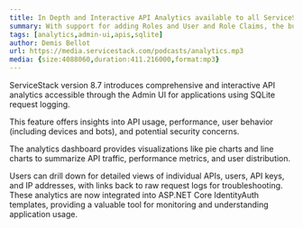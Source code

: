 ```yaml
---
title: In Depth and Interactive API Analytics available to all ServiceStack Apps
summary: With support for adding Roles and User and Role Claims, the built-in Admin UI now offers complete Identity Auth management
tags: [analytics,admin-ui,apis,sqlite]
author: Demis Bellot
url: https://media.servicestack.com/podcasts/analytics.mp3
media: {size:4088060,duration:411.216000,format:mp3}
---
```


ServiceStack version 8.7 introduces comprehensive and interactive API analytics accessible through the Admin UI for 
applications using SQLite request logging. 

This feature offers insights into API usage, performance, user behavior (including devices and bots), and potential 
security concerns. 

The analytics dashboard provides visualizations like pie charts and line charts to summarize API traffic, performance metrics, 
and user distribution. 

Users can drill down for detailed views of individual APIs, users, API keys, and IP addresses, with links back to 
raw request logs for troubleshooting. These analytics are now integrated into ASP.NET Core IdentityAuth templates, 
providing a valuable tool for monitoring and understanding application usage.
